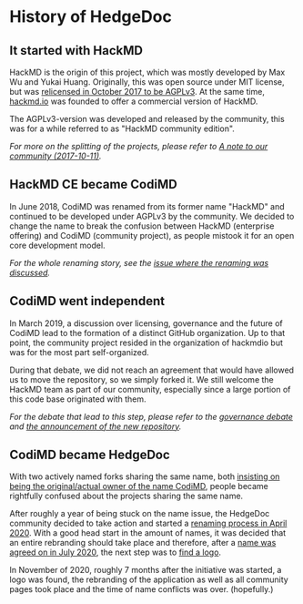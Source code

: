 # History of HedgeDoc

## It started with HackMD

HackMD is the origin of this project, which was mostly developed by Max Wu and
Yukai Huang. Originally, this was open source under MIT license, but was
[relicensed in October 2017 to be AGPLv3](https://github.com/hackmdio/codimd/pull/578).
At the same time, [hackmd.io](https://hackmd.io) was founded to offer a
commercial version of HackMD.

The AGPLv3-version was developed and released by the community, this was for a
while referred to as "HackMD community edition".

*For more on the splitting of the projects, please refer to [A note to our community (2017-10-11)](https://hackmd.io/c/community-news/https%3A%2F%2Fhackmd.io%2Fs%2Fr1_4j9_hZ).*

## HackMD CE became CodiMD

In June 2018, CodiMD was renamed from its former name "HackMD" and continued to
be developed under AGPLv3 by the community. We decided to change the name to
break the confusion between HackMD (enterprise offering) and CodiMD (community
project), as people mistook it for an open core development model.

*For the whole renaming story, see the [issue where the renaming was discussed](https://github.com/hackmdio/hackmd/issues/720).*

## CodiMD went independent

In March 2019, a discussion over licensing, governance and the future of CodiMD
lead to the formation of a distinct GitHub organization. Up to that point, the
community project resided in the organization of hackmdio but was for the most
part self-organized.

During that debate, we did not reach an agreement that would have allowed us to
move the repository, so we simply forked it. We still welcome the HackMD team
as part of our community, especially since a large portion of this code base
originated with them.

*For the debate that lead to this step, please refer to the [governance debate](https://github.com/hackmdio/hackmd/issues/1170) and [the announcement of the new repository](https://github.com/hedgedoc/hedgedoc/issues/10).*

## CodiMD became HedgeDoc

With two actively named forks sharing the same name, both [insisting on being
the original/actual owner of the name CodiMD](https://github.com/hackmdio/codimd/issues/1219),
people became rightfully confused about the projects sharing the same name.

After roughly a year of being stuck on the name issue, the HedgeDoc community
decided to take action and started a [renaming process in April 2020](https://community.codimd.org/t/renaming-yet-another-time/102).
With a good head start in the amount of names, it was decided that an entire
rebranding should take place and therefore, after a [name was agreed on in July
2020](https://community.codimd.org/t/codimd-becomes-hedgedoc/170), the next step
was to [find a logo](https://community.codimd.org/t/time-to-find-the-hedgedoc-logo/171).

In November of 2020, roughly 7 months after the initiative was started, a logo was
found, the rebranding of the application as well as all community pages took place
and the time of name conflicts was over. (hopefully.)
